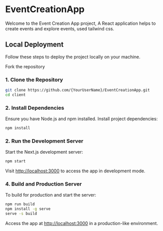 # EventCreationApp

Welcome to the Event Creation App project, A React application helps to create events and explore events, used tailwind css.

## Local Deployment

Follow these steps to deploy the project locally on your machine.

Fork the repository

### 1. Clone the Repository

```bash
git clone https://github.com/{YourUserName}/EventCreationApp.git
cd client
```

### 2. Install Dependencies

Ensure you have Node.js and npm installed. Install project dependencies:

```bash
npm install
```

### 2. Run the Development Server

Start the Next.js development server:

```bash
npm start
```

Visit [http://localhost:3000]() to access the app in development mode.

### 4. Build and Production Server

To build for production and start the server:

```bash
npm run build
npm install -g serve
serve -s build
```

Access the app at [http://localhost:3000]() in a production-like environment.
